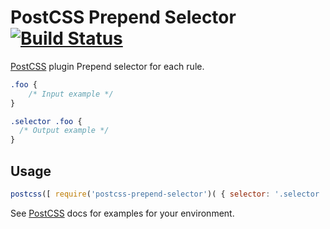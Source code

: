 # PostCSS Prepend Selector [![Build Status][ci-img]][ci]

[PostCSS] plugin Prepend selector for each rule.

[PostCSS]: https://github.com/postcss/postcss
[ci-img]:  https://travis-ci.org/ledniy/postcss-prepend-selector.svg
[ci]:      https://travis-ci.org/ledniy/postcss-prepend-selector

```css
.foo {
    /* Input example */
}
```

```css
.selector .foo {
  /* Output example */
}
```

## Usage

```js
postcss([ require('postcss-prepend-selector')( { selector: '.selector ' } ) ])
```

See [PostCSS] docs for examples for your environment.
